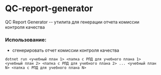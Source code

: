 # QC-report-generator
QC Report Generator -- утилита для генерации отчета комиссии контроля качества

### Использование:
* сгенерировать отчет комиссии контроля качества

`dotnet run <учебный план 1> <папка с РПД для учебного плана 1> <учебный план 2> <папка с РПД для учебного плана 2> ... <учебный план N> <папка с РПД для учебного плана N>`
